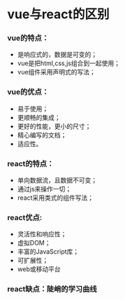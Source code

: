 # vue与react的区别

### vue的特点：
- 是响应式的，数据是可变的；
- vue是把html,css,js组合到一起使用；
- vue组件采用声明式的写法；

### vue的优点：
- 易于使用；
- 更顺畅的集成；
- 更好的性能，更小的尺寸；
- 精心编写的文档；
- 适应性。

### react的特点：
- 单向数据流，且数据不可变；
- 通过js来操作一切；
- react采用类式的组件写法；

### react优点:
- 灵活性和响应性；
- 虚拟DOM；
- 丰富的JavaScript库；
- 可扩展性；
- web或移动平台

### react缺点：陡峭的学习曲线

